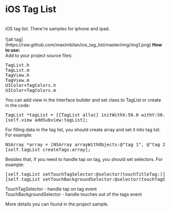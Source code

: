 iOS Tag List
============

<br>
iOS tag list. There're samples for iphone and ipad.<br>
<br>
![alt tag](https://raw.github.com/maximbilan/ios_tag_list/master/img/img1.png)
<b>How to use:</b>
<br>
Add to your project source files: <br>
<pre>
TagList.h
TagList.m
TagView.h
TagView.m
UIColor+TagColors.h
UIColor+TagColors.m
</pre>
You can add view in the Interface builder and set class to TagList or create in the code: <br>
<pre>
TagList *tagList = [[TagList alloc] initWithX:50.0 withY:50.0];
[self.view addSubview:tagList];
</pre>
For filling data in the tag list, you should create array and set it into tag list. For example:
<pre>
NSArray *array = [NSArray arrayWithObjects:@"tag 1", @"tag 2", @"tag 3", nil];
[self.tagList createTags:array];
</pre>
Besides that, if you need to handle tap on tag, you should set selectors. For example:
<pre>
[self.tagList setTouchTagSelector:@selector(touchTitleTag:)];
[self.tagList setTouchBackgroundSelector:@selector(touchTagOnBackground)];
</pre>

TouchTagSelector - handle tap on tag event<br>
TouchBackgroundSelector - handle touches out of the tags event

More details you can found in the project sample.
